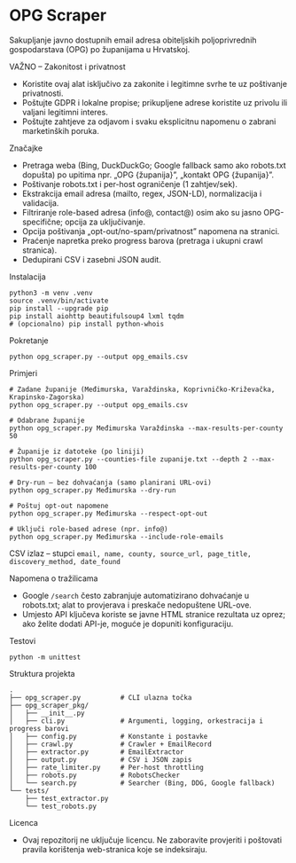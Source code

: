 # OPG Scraper

Sakupljanje javno dostupnih email adresa obiteljskih poljoprivrednih gospodarstava (OPG) po županijama u Hrvatskoj.

VAŽNO – Zakonitost i privatnost
- Koristite ovaj alat isključivo za zakonite i legitimne svrhe te uz poštivanje privatnosti.
- Poštujte GDPR i lokalne propise; prikupljene adrese koristite uz privolu ili valjani legitimni interes.
- Poštujte zahtjeve za odjavom i svaku eksplicitnu napomenu o zabrani marketinških poruka.

Značajke
- Pretraga weba (Bing, DuckDuckGo; Google fallback samo ako robots.txt dopušta) po upitima npr. „OPG {županija}”, „kontakt OPG {županija}”.
- Poštivanje robots.txt i per-host ograničenje (1 zahtjev/sek).
- Ekstrakcija email adresa (mailto, regex, JSON-LD), normalizacija i validacija.
- Filtriranje role-based adresa (info@, contact@) osim ako su jasno OPG-specifične; opcija za uključivanje.
- Opcija poštivanja „opt-out/no-spam/privatnost” napomena na stranici.
- Praćenje napretka preko progress barova (pretraga i ukupni crawl stranica).
- Dedupirani CSV i zasebni JSON audit.

Instalacija
```
python3 -m venv .venv
source .venv/bin/activate
pip install --upgrade pip
pip install aiohttp beautifulsoup4 lxml tqdm
# (opcionalno) pip install python-whois
```

Pokretanje
```
python opg_scraper.py --output opg_emails.csv
```

Primjeri
```
# Zadane županije (Međimurska, Varaždinska, Koprivničko-Križevačka, Krapinsko-Zagorska)
python opg_scraper.py --output opg_emails.csv

# Odabrane županije
python opg_scraper.py Međimurska Varaždinska --max-results-per-county 50

# Županije iz datoteke (po liniji)
python opg_scraper.py --counties-file zupanije.txt --depth 2 --max-results-per-county 100

# Dry-run – bez dohvaćanja (samo planirani URL-ovi)
python opg_scraper.py Međimurska --dry-run

# Poštuj opt-out napomene
python opg_scraper.py Međimurska --respect-opt-out

# Uključi role-based adrese (npr. info@)
python opg_scraper.py Međimurska --include-role-emails
```

CSV izlaz – stupci
`email, name, county, source_url, page_title, discovery_method, date_found`

Napomena o tražilicama
- Google `/search` često zabranjuje automatizirano dohvaćanje u robots.txt; alat to provjerava i preskače nedopuštene URL-ove.
- Umjesto API ključeva koriste se javne HTML stranice rezultata uz oprez; ako želite dodati API-je, moguće je dopuniti konfiguraciju.

Testovi
```
python -m unittest
```

Struktura projekta
```
.
├── opg_scraper.py          # CLI ulazna točka
├── opg_scraper_pkg/
│   ├── __init__.py
│   ├── cli.py              # Argumenti, logging, orkestracija i progress barovi
│   ├── config.py           # Konstante i postavke
│   ├── crawl.py            # Crawler + EmailRecord
│   ├── extractor.py        # EmailExtractor
│   ├── output.py           # CSV i JSON zapis
│   ├── rate_limiter.py     # Per-host throttling
│   ├── robots.py           # RobotsChecker
│   └── search.py           # Searcher (Bing, DDG, Google fallback)
└── tests/
    ├── test_extractor.py
    └── test_robots.py
```

Licenca
- Ovaj repozitorij ne uključuje licencu. Ne zaboravite provjeriti i poštovati pravila korištenja web-stranica koje se indeksiraju.

